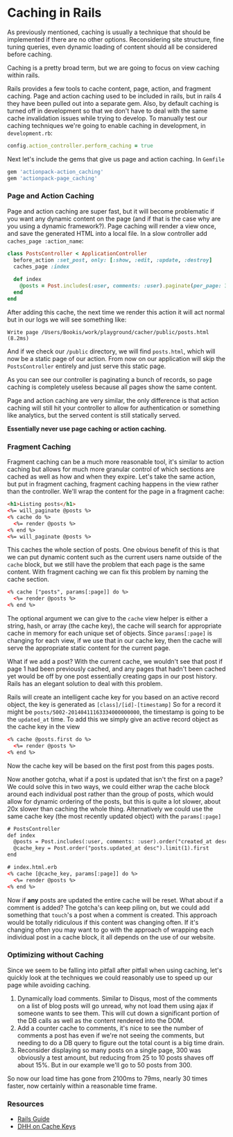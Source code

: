 # Caching in Rails

As previously mentioned, caching is usually a technique that should be implemented
if there are no other options. Reconsidering site structure, fine tuning queries,
even dynamic loading of content should all be considered before caching.

Caching is a pretty broad term, but we are going to focus on view caching within
rails.

Rails provides a few tools to cache content, page, action, and fragment caching.
Page and action caching used to be included in rails, but in rails 4 they have
been pulled out into a separate gem. Also, by default caching is turned off in 
development so that we don't have to deal with the same cache invalidation issues
while trying to develop. To manually test our caching techniques we're going to 
enable caching in development, in `development.rb`:

```ruby
config.action_controller.perform_caching = true
```

Next let's include the gems that give us page and action caching. In `Gemfile`

```ruby
gem 'actionpack-action_caching'
gem 'actionpack-page_caching'
```

### Page and Action Caching
Page and action caching are super fast, but it will become problematic if you want any dynamic
content on the page (and if that is the case why are you using a dynamic framework?). 
Page caching will render a view once, and save the generated HTML
into a local file. In a slow controller add `caches_page :action_name`:

```ruby
class PostsController < ApplicationController
  before_action :set_post, only: [:show, :edit, :update, :destroy]
  caches_page :index
  
  def index
    @posts = Post.includes(:user, comments: :user).paginate(per_page: 300, :page => params[:page] || 1)
  end
end
```

After adding this cache, the next time we render this action it will act normal 
but in our logs we will see something like:

```
Write page /Users/Bookis/work/playground/cacher/public/posts.html (8.2ms)
```

And if we check our `/public` directory, we will find `posts.html`, which will now
be a static page of our action. From now on our application will skip the `PostsController`
entirely and just serve this static page.

As you can see our controller is paginating a bunch of records, so page caching
is completely useless because all pages show the same content.

Page and action caching are very similar, the only difference
is that action caching will still hit your controller to allow for authentication
or something like analytics, but the served content is still statically served.

**Essentially never use page caching or action caching.**

### Fragment Caching

Fragment caching can be a much more reasonable tool, it's similar to action caching
but allows for much more granular control of which sections are cached as well as
how and when they expire. Let's take the same action, but put in fragment caching,
fragment caching happens in the view rather than the controller. We'll wrap the 
content for the page in a fragment cache:

```html
<h1>Listing posts</h1>
<%= will_paginate @posts %>
<% cache do %>
  <%= render @posts %>
<% end %>
<%= will_paginate @posts %>
```

This caches the whole section of posts. One obvious benefit of this is that we
can put dynamic content such as the current users name outside of the `cache` block,
but we still have the problem that each page is the same content. With fragment caching
we can fix this problem by naming the cache section.

```html
<% cache ["posts", params[:page]] do %>
  <%= render @posts %>
<% end %>
```

The optional argument we can give to the `cache` view helper is either a string, hash, or
array (the cache key), the cache will search for appropriate cache in memory for each unique set of objects.
Since `params[:page]` is changing for each view, if we use that in our cache key, then
the cache will serve the appropriate static content for the current page.

What if we add a post? With the current cache, we wouldn't see that post if page
1 had been previously cached, and any pages that hadn't been cached yet would be
off by one post essentially creating gaps in our post history. Rails has an elegant
solution to deal with this problem.

Rails will create an intelligent cache key for you based on an active record object,
the key is generated as `[class]/[id]-[timestamp]` So for a record it might be
`posts/5002-20140411163334000000000`, the timestamp is going to be the `updated_at`
time. To add this we simply give an active record object as the cache key in the view

```html
<% cache @posts.first do %>
  <%= render @posts %>
<% end %>
```

Now the cache key will be based on the first post from this pages posts.

Now another gotcha, what if a post is updated that isn't the first on
a page? We could solve this in two ways, we could either wrap the cache block around
each individual post rather than the group of posts, which would allow for dynamic
ordering of the posts, but this is quite a lot slower, about 20x slower than caching the
whole thing. Alternatively we could use the same cache key (the most recently updated object)
with the `params[:page]`

```html
# PostsController
def index
  @posts = Post.includes(:user, comments: :user).order("created_at desc").paginate(per_page: 300, :page => params[:page] || 1)
  @cache_key = Post.order("posts.updated_at desc").limit(1).first
end

# index.html.erb
<% cache [@cache_key, params[:page]] do %>
  <%= render @posts %>
<% end %>
```

Now if **any** posts are updated the entire cache will be reset. What about if a 
comment is added? The gotcha's can keep piling on, but we could add something that
`touch`'s a post when a comment is created. This approach would be totally ridiculous
if this content was changing often. If it's changing often you may want to go with the
approach of wrapping each individual post in a cache block, it all depends on the use
of our website. 


### Optimizing without Caching

Since we seem to be falling into pitfall after pitfall when using caching, let's
quickly look at the techniques we could reasonably use to speed up our page while
avoiding caching.

1. Dynamically load comments. Similar to Disqus, most of the comments on a list
of blog posts will go unread, why not load them using ajax if someone wants to see them.
This will cut down a significant portion of the DB calls as well as the content rendered 
into the DOM. 
2. Add a counter cache to comments, it's nice to see the number of comments a post
has even if we're not seeing the comments, but needing to do a DB query to figure out
the total count is a big time drain.
3. Reconsider displaying so many posts on a single page, 300 was obviously a test
amount, but reducing from 25 to 10 posts shaves off about 15%. But in our example we'll go to
50 posts from 300.

So now our load time has gone from 2100ms to 79ms, nearly 30 times faster,
now certainly within a reasonable time frame.

### Resources

- [Rails Guide](http://guides.rubyonrails.org/caching_with_rails.html)
- [DHH on Cache Keys](http://signalvnoise.com/posts/3113-how-key-based-cache-expiration-works)
